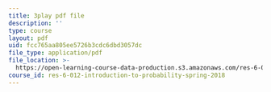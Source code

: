 ```yaml
---
title: 3play pdf file
description: ''
type: course
layout: pdf
uid: fcc765aa805ee5726b3cdc6dbd3057dc
file_type: application/pdf
file_location: >-
  https://open-learning-course-data-production.s3.amazonaws.com/res-6-012-introduction-to-probability-spring-2018/fcc765aa805ee5726b3cdc6dbd3057dc_strrrdJivco.pdf
course_id: res-6-012-introduction-to-probability-spring-2018
---
```

